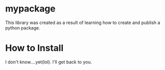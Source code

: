 # mypackage
This library was created as a result of learning how to create and publish a python package.

# How to Install
I don't know....yet(lol). I'll get back to you.